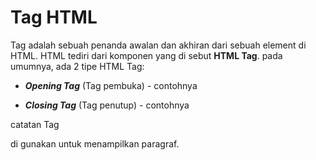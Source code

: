 # Tag HTML
Tag adalah sebuah penanda awalan dan akhiran dari sebuah element di HTML.
HTML tediri dari komponen yang di sebut **HTML Tag**.
pada umumnya, ada 2 tipe HTML Tag:
- **_Opening Tag_** (Tag pembuka) - contohnya <p>
- **_Closing Tag_** (Tag penutup) - contohnya </p>

catatan
Tag <p> di gunakan untuk menampilkan paragraf.
